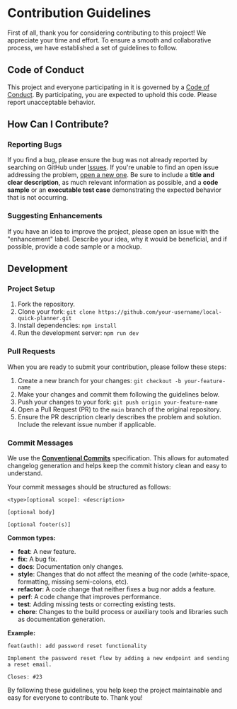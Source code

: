 # Contribution Guidelines

First of all, thank you for considering contributing to this project! We appreciate your time and effort. To ensure a smooth and collaborative process, we have established a set of guidelines to follow.

## Code of Conduct

This project and everyone participating in it is governed by a [Code of Conduct](CODE_OF_CONDUCT.md). By participating, you are expected to uphold this code. Please report unacceptable behavior.

## How Can I Contribute?

### Reporting Bugs

If you find a bug, please ensure the bug was not already reported by searching on GitHub under [Issues](issues). If you're unable to find an open issue addressing the problem, [open a new one](issues/new). Be sure to include a **title and clear description**, as much relevant information as possible, and a **code sample** or an **executable test case** demonstrating the expected behavior that is not occurring.

### Suggesting Enhancements

If you have an idea to improve the project, please open an issue with the "enhancement" label. Describe your idea, why it would be beneficial, and if possible, provide a code sample or a mockup.

## Development

### Project Setup

1. Fork the repository.
2. Clone your fork: `git clone https://github.com/your-username/local-quick-planner.git`
3. Install dependencies: `npm install`
4. Run the development server: `npm run dev`

### Pull Requests

When you are ready to submit your contribution, please follow these steps:

1. Create a new branch for your changes: `git checkout -b your-feature-name`
2. Make your changes and commit them following the guidelines below.
3. Push your changes to your fork: `git push origin your-feature-name`
4. Open a Pull Request (PR) to the `main` branch of the original repository.
5. Ensure the PR description clearly describes the problem and solution. Include the relevant issue number if applicable.

### Commit Messages

We use the [**Conventional Commits**](https://www.conventionalcommits.org/en/v1.0.0/) specification. This allows for automated changelog generation and helps keep the commit history clean and easy to understand.

Your commit messages should be structured as follows:

```
<type>[optional scope]: <description>

[optional body]

[optional footer(s)]
```

**Common types:**

*   **feat**: A new feature.
*   **fix**: A bug fix.
*   **docs**: Documentation only changes.
*   **style**: Changes that do not affect the meaning of the code (white-space, formatting, missing semi-colons, etc).
*   **refactor**: A code change that neither fixes a bug nor adds a feature.
*   **perf**: A code change that improves performance.
*   **test**: Adding missing tests or correcting existing tests.
*   **chore**: Changes to the build process or auxiliary tools and libraries such as documentation generation.

**Example:**

```
feat(auth): add password reset functionality

Implement the password reset flow by adding a new endpoint and sending a reset email.

Closes: #23
```

By following these guidelines, you help keep the project maintainable and easy for everyone to contribute to. Thank you!